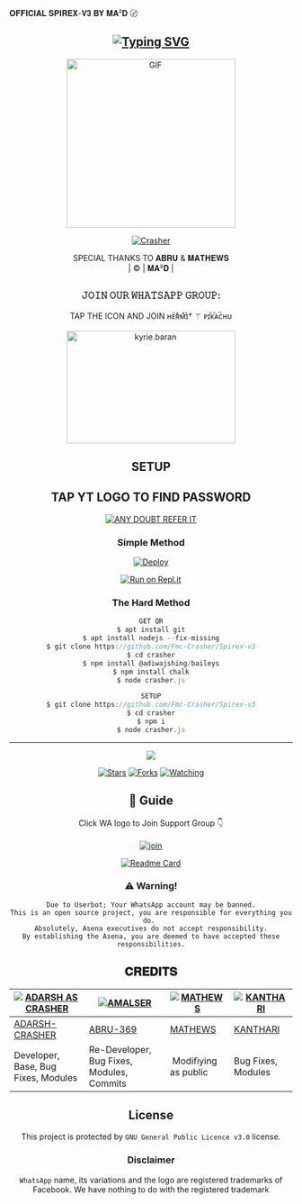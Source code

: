 𝐎𝐅𝐅𝐈𝐂𝐈𝐀𝐋 𝐒𝐏𝐈𝐑𝐄𝐗-𝐕𝟑  𝐁𝐘  𝐌𝐀²𝐃 〄

<div align="center">

## [![Typing SVG](https://readme-typing-svg.herokuapp.com?font=Rockstar-ExtraBold&color=0000FF&lines=WELCOME+TO+SPIREX+V3+BOT+RESPO.;CREATED+BY+𝐌𝐀²𝐃+〄;ITS+AN+𝐎𝐅𝐅𝐈𝐂𝐈𝐀𝐋+𝐁𝐎𝐓+;NOT+A+SPAMMING+BOT+😌;𝐓𝐇𝐀𝐍𝐊𝐒+💖+FOR+VISITING+OUR+𝐆𝐈𝐓)](https://git.io/typing-svg)

 </a>
</p>
<div align="center">
  <p align="center">
<img src="https://i.imgur.com/ihizNpz.jpeg?cid=790b7611a48d56eec88e20cfedb2c8be6e08c0fde3f8fe72&rid=giphy.gif&ct=g.gif" alt="GIF" width="300" height="300"/>
</p>
  <p align="center">
<a href="https://www.instagram.com/white_hat_crasher?r=nametag"><img title="Crasher" src="https://img.shields.io/badge/Adarsh-Abraham-cyberchekuthan/Adarsh_v3?color=blue&style=for-the-badge&logo=instagram"></a>
</p>
</div>
<p align="center">
SPECIAL THANKS TO 𝐀𝐁𝐑𝐔 & 𝐌𝐀𝐓𝐇𝐄𝐖𝐒
    <br>
       | © |
        𝐌𝐀²𝐃 |
    <br> 
</p>

##
  <h3 align="center"> 𝙹𝙾𝙸𝙽 𝙾𝚄𝚁 𝚆𝙷𝙰𝚃𝚂𝙰𝙿𝙿 𝙶𝚁𝙾𝚄𝙿:</h3>
<p align="center">
TAP THE ICON AND JOIN ʜᴇͧʀᷤᴍͤɪͬ† ⚚ ᴘɪⷡᴋⷪᴀⷮᴄᷤʜᴜ
    <br>
<br>
  <a href="https://chat.whatsapp.com/KVPJ8cQw4lR9zTTFPM8mbH" target="blank"><img align="center" src="https://i.imgur.com/jkvYZxr.jpeg" alt="kyrie.baran" height="200" width="300" /></a>
</p>



## SETUP
<div align="center"> 


## TAP YT LOGO TO FIND PASSWORD

 [![ANY DOUBT REFER IT](https://www.linkpicture.com/q/YouTube-Logo-700x394.png)](https://youtu.be/fdlop-k)


  ### Simple Method
  
[![Deploy](https://www.herokucdn.com/deploy/button.svg)](https://heroku.com/deploy?template=https://github.com/Fmc-Crasher/Spirex-v3)
  
[![Run on Repl.it](https://repl.it/badge/github/quiec/whatsAlfa)](https://replit.com/@A)
  
### The Hard Method
```js
GET QR
$ apt install git
$ apt install nodejs --fix-missing
$ git clone https://github.com/Fmc-Crasher/Spirex-v3
$ cd crasher
$ npm install @adiwajshing/baileys
$ npm install chalk
$ node crasher.js
```
      
```js
SETUP
$ git clone https://github.com/Fmc-Crasher/Spirex-v3
$ cd crasher
$ npm i
$ node crasher.js
```

----

  <p align="center">
  <a href="httsp://github.com/farhan-dqz/JulieMwol">
    
<a href="https://github.com/farhan-dqz/followers">
<img src="https://img.shields.io/github/repo-size/farhan-dqz/Julie-Mwol?color=green&label=Repo%20total%20size&style=plastic">
<p align="center">
<a href="https://github.com/farhan-dqz/followers"
<img title="Followers" src="https://img.shields.io/github/followers/farhan-dqz?color=blue&style=flat-square"></a>
<a href="https://github.com/farhan-dqz/JulieMwol/stargazers/"><img title="Stars" src="https://img.shields.io/github/stars/farhan-dqz/JulieMwol?color=blue&style=flat-square"></a>
<a href="https://github.com/farhan-dqz/JulieMwol/network/members"><img title="Forks" src="https://img.shields.io/github/forks/farhan-dqz/JulieMwol?color=blue&style=flat-square"></a>
<a href="https://github.com/farhan-dqz/JulieMwol/watchers"><img title="Watching" src="https://img.shields.io/github/watchers/farhan-dqz/JulieMwol?label=Watchers&color=blue&style=flat-square"></a>
</p>

## 📢 Guide
Click WA logo to Join Support Group 👇
    <br>
<br>
  [![join](https://github.com/Alien-alfa/PublicBot/blob/main/wlogo.svg.png)](https://chat.whatsapp.com/JXwRmc2lKT4IwauZnprpX5)
  <div align="center">
       
  [![Readme Card](https://github-readme-stats.vercel.app/api/pin/?username=farhan-dqz&repo=Julie-Mwol&theme=nightowl)](https://github.com/farhan-dqz/Julie-Mwol)
  </div>
    
### ⚠️ Warning! 
```
Due to Userbot; Your WhatsApp account may be banned.
This is an open source project, you are responsible for everything you do. 
Absolutely, Asena executives do not accept responsibility.
By establishing the Asena, you are deemed to have accepted these responsibilities.
```

## 𝐂𝐑𝐄𝐃𝐈𝐓𝐒
  <div align="center">
    
  [![ADARSH AS CRASHER](https://i.imgur.com/ihizNpz.jpeg?size=100)](https://i.imgur.com/O5mRu2I.jpeg?size=100) | [![AMALSER](https://i.imgur.com/O5mRu2I.jpeg?size=100)](https://github.com/cyberchekuthan) |  [![MATHEWS](https://i.imgur.com/qVHSihd.jpeg?size=100)](https://github.com/AI-VIKI) | [![KANTHARI](https://i.imgur.com/lgxkvK7.jpeg?size=100)](https://i.imgur.com/lgxkvK7.jpeg) 
----|----|----|----
[ADARSH-CRASHER](https://chat.whatsapp.com/KVPJ8cQw4lR9zTTFPM8mbH) | [ABRU-369](https://i.imgur.com/LIdGqR9.png) | [MATHEWS](https://github.com/AI-VIKI) | [KANTHARI](https://i.imgur.com/lgxkvK7.jpeg) 
Developer, Base, Bug Fixes, Modules| Re-Developer, Bug Fixes, Modules, Commits |  Modifiying  as   public | Bug Fixes, Modules 
  </div>
    


## License
This project is protected by `GNU General Public Licence v3.0` license.

### Disclaimer
`WhatsApp` name, its variations and the logo are registered trademarks of Facebook. We have nothing to do with the registered trademark
